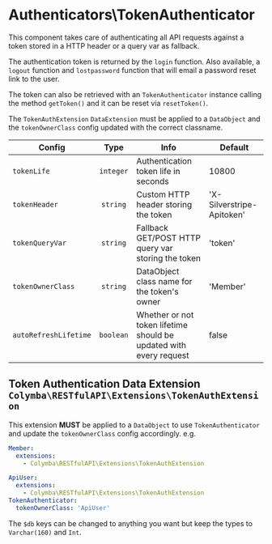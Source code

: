 # Authenticators\TokenAuthenticator

This component takes care of authenticating all API requests against a token stored in a HTTP header or a query var as fallback.

The authentication token is returned by the `login` function. Also available, a `logout` function and `lostpassword` function that will email a password reset link to the user.

The token can also be retrieved with an `TokenAuthenticator` instance calling the method `getToken()` and it can be reset via `resetToken()`.

The `TokenAuthExtension` `DataExtension` must be applied to a `DataObject` and the `tokenOwnerClass` config updated with the correct classname.

Config | Type | Info | Default
--- | :---: | --- | ---
`tokenLife` | `integer` | Authentication token life in seconds | 10800
`tokenHeader` | `string` | Custom HTTP header storing the token | 'X-Silverstripe-Apitoken'
`tokenQueryVar` | `string` | Fallback GET/POST HTTP query var storing the token | 'token'
`tokenOwnerClass` | `string` | DataObject class name for the token's owner | 'Member'
`autoRefreshLifetime` | `boolean` | Whether or not token lifetime should be updated with every request | false


## Token Authentication Data Extension `Colymba\RESTfulAPI\Extensions\TokenAuthExtension`
This extension **MUST** be applied to a `DataObject` to use `TokenAuthenticator` and update the `tokenOwnerClass` config accordingly. e.g.
```yaml
Member:
  extensions:
    - Colymba\RESTfulAPI\Extensions\TokenAuthExtension
```
```yaml
ApiUser:
  extensions:
    - Colymba\RESTfulAPI\Extensions\TokenAuthExtension
TokenAuthenticator:
  tokenOwnerClass: 'ApiUser'
```

The `$db` keys can be changed to anything you want but keep the types to `Varchar(160)` and `Int`.

